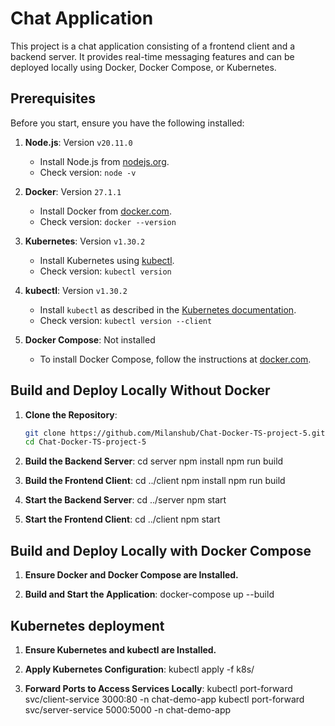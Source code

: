 # Chat Application

This project is a chat application consisting of a frontend client and a backend server. It provides real-time messaging features and can be deployed locally using Docker, Docker Compose, or Kubernetes.

## Prerequisites

Before you start, ensure you have the following installed:

1. **Node.js**: Version `v20.11.0`
   - Install Node.js from [nodejs.org](https://nodejs.org/).
   - Check version: `node -v`

2. **Docker**: Version `27.1.1`
   - Install Docker from [docker.com](https://www.docker.com/products/docker-desktop).
   - Check version: `docker --version`

3. **Kubernetes**: Version `v1.30.2`
   - Install Kubernetes using [kubectl](https://kubernetes.io/docs/tasks/tools/).
   - Check version: `kubectl version`

4. **kubectl**: Version `v1.30.2`
   - Install `kubectl` as described in the [Kubernetes documentation](https://kubernetes.io/docs/tasks/tools/).
   - Check version: `kubectl version --client`

5. **Docker Compose**: Not installed
   - To install Docker Compose, follow the instructions at [docker.com](https://docs.docker.com/compose/install/).



## Build and Deploy Locally Without Docker

1. **Clone the Repository**:
   ```bash
   git clone https://github.com/Milanshub/Chat-Docker-TS-project-5.git
   cd Chat-Docker-TS-project-5


2. **Build the Backend Server**:
    cd server
    npm install
    npm run build

3. **Build the Frontend Client**:
    cd ../client
    npm install
    npm run build

4. **Start the Backend Server**:
    cd ../server
    npm start

5. **Start the Frontend Client**:
    cd ../client
    npm start



## Build and Deploy Locally with Docker Compose

1. **Ensure Docker and Docker Compose are Installed.**

2. **Build and Start the Application**:
    docker-compose up --build



## Kubernetes deployment 

1. **Ensure Kubernetes and kubectl are Installed.**

2. **Apply Kubernetes Configuration**:
    kubectl apply -f k8s/

3. **Forward Ports to Access Services Locally**:
    kubectl port-forward svc/client-service 3000:80 -n chat-demo-app
    kubectl port-forward svc/server-service 5000:5000 -n chat-demo-app